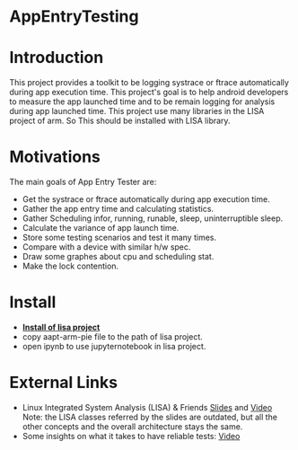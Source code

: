 # AppEntryTesting

Introduction
============

 This project provides a toolkit to be logging systrace or ftrace automatically during app execution time. This project's goal is to help android developers to measure the app launched time and to be remain logging for analysis during app launched time.
 This project use many libraries in the LISA project of arm. So This should be installed with LISA library.

Motivations
===========

The main goals of App Entry Tester are:
-  Get the systrace or ftrace automatically during app execution time. 
-  Gather the app entry time and calculating statistics.
-  Gather Scheduling infor, running, runable, sleep, uninterruptible sleep.
-  Calculate the variance of app launch time.
-  Store some testing scenarios and test it many times.
-  Compare with a device with similar h/w spec.
-  Draw some graphes about cpu and scheduling stat.
-  Make the lock contention.


Install
=======

- [**Install of lisa project**](https://lisa-linux-integrated-system-analysis.readthedocs.io/en/master/setup.html)
- copy aapt-arm-pie file to the path of lisa project.
- open ipynb to use jupyternotebook in lisa project.


External Links
==============

- Linux Integrated System Analysis (LISA) & Friends [Slides](http://events.linuxfoundation.org/sites/events/files/slides/ELC16_LISA_20160326.pdf) and [Video](https://www.youtube.com/watch?v=yXZzzUEngiU)
  Note: the LISA classes referred by the slides are outdated, but all the other concepts and the overall architecture stays the same.
- Some insights on what it takes to have reliable tests: [Video](https://www.youtube.com/watch?v=I_MZ9XS3_zc&t=7s)

